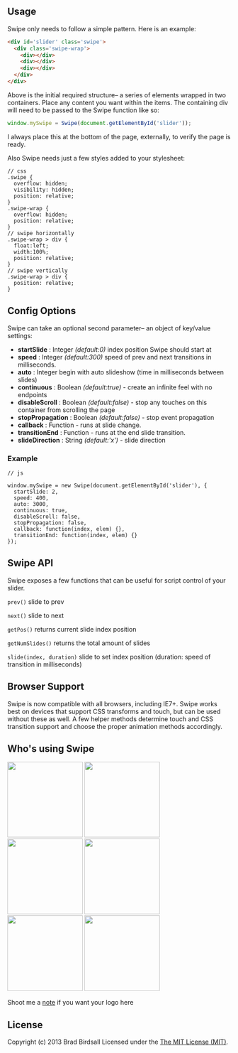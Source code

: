 ## Usage
Swipe only needs to follow a simple pattern. Here is an example:

``` html
<div id='slider' class='swipe'>
  <div class='swipe-wrap'>
    <div></div>
    <div></div>
    <div></div>
  </div>
</div>
```

Above is the initial required structure– a series of elements wrapped in two containers. Place any content you want within the items. The containing div will need to be passed to the Swipe function like so:

``` js
window.mySwipe = Swipe(document.getElementById('slider'));
```

I always place this at the bottom of the page, externally, to verify the page is ready.

Also Swipe needs just a few styles added to your stylesheet:

	// css
	.swipe {
	  overflow: hidden;
	  visibility: hidden;
	  position: relative;
	}
	.swipe-wrap {
	  overflow: hidden;
	  position: relative;
	}
	// swipe horizontally
	.swipe-wrap > div {
	  float:left;
	  width:100%;
	  position: relative;
	}
	// swipe vertically
	.swipe-wrap > div {
	  position: relative;
	}


## Config Options

Swipe can take an optional second parameter– an object of key/value settings:

- **startSlide** : Integer *(default:0)* index position Swipe should start at
- **speed** : Integer *(default:300)* speed of prev and next transitions in milliseconds.
- **auto** : Integer begin with auto slideshow (time in milliseconds between slides)
- **continuous** : Boolean *(default:true)* - create an infinite feel with no endpoints
- **disableScroll** : Boolean *(default:false)* - stop any touches on this container from scrolling the page
- **stopPropagation** : Boolean *(default:false)* - stop event propagation
- **callback** : Function - runs at slide change.
- **transitionEnd** : Function - runs at the end slide transition.
- **slideDirection** : String *(default:'x')* - slide direction

### Example

	// js
	
	window.mySwipe = new Swipe(document.getElementById('slider'), {
	  startSlide: 2,
	  speed: 400,
	  auto: 3000,
	  continuous: true,
	  disableScroll: false,
	  stopPropagation: false,
	  callback: function(index, elem) {},
	  transitionEnd: function(index, elem) {}
	});



## Swipe API

Swipe exposes a few functions that can be useful for script control of your slider.

`prev()` slide to prev

`next()` slide to next

`getPos()` returns current slide index position

`getNumSlides()` returns the total amount of slides

`slide(index, duration)` slide to set index position (duration: speed of transition in milliseconds)

## Browser Support
Swipe is now compatible with all browsers, including IE7+. Swipe works best on devices that support CSS transforms and touch, but can be used without these as well. A few helper methods determine touch and CSS transition support and choose the proper animation methods accordingly.

## Who's using Swipe
<img src='http://swipejs.com/assets/swipe-cnn.png' width='170'>
<img src='http://swipejs.com/assets/swipe-airbnb.png' width='170'>
<img src='http://swipejs.com/assets/swipe-nhl.png' width='170'>
<img src='http://swipejs.com/assets/swipe-htc.png' width='170'>
<img src='http://swipejs.com/assets/swipe-thinkgeek.png' width='170'>
<img src='http://swipejs.com/assets/swipe-snapguide.png' width='170'>

Shoot me a [note](mailto:brad@birdsall.co) if you want your logo here

## License
Copyright (c) 2013 Brad Birdsall Licensed under the [The MIT License (MIT)](http://opensource.org/licenses/MIT).
